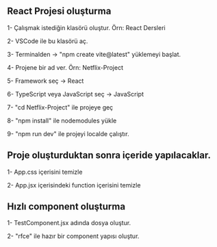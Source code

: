 ## React Projesi oluşturma

1- Çalışmak istediğin klasörü oluştur. Örn: React Dersleri

2- VSCode ile bu klasörü aç.

3- Terminalden -> "npm create vite@latest" yüklemeyi başlat.

4- Projene bir ad ver. Örn: Netflix-Project

5- Framework seç -> React

6- TypeScript veya JavaScript seç -> JavaScript

7- "cd Netflix-Project" ile projeye geç

8- "npm install" ile nodemodules yükle

9- "npm run dev" ile projeyi localde çalıştır.

## Proje oluşturduktan sonra içeride yapılacaklar.

1- App.css içerisini temizle

2- App.jsx içerisindeki function içerisini temizle

## Hızlı component oluşturma

1- TestComponent.jsx adında dosya oluştur.

2- "rfce" ile hazır bir component yapısı oluştur.
